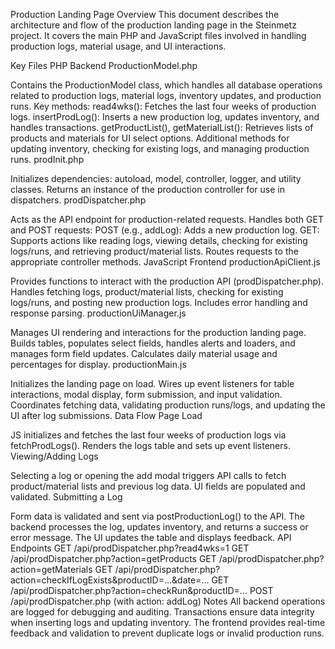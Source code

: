 Production Landing Page Overview
This document describes the architecture and flow of the production landing page in the Steinmetz project. It covers the main PHP and JavaScript files involved in handling production logs, material usage, and UI interactions.

Key Files
PHP Backend
ProductionModel.php

Contains the ProductionModel class, which handles all database operations related to production logs, material logs, inventory updates, and production runs.
Key methods:
read4wks(): Fetches the last four weeks of production logs.
insertProdLog(): Inserts a new production log, updates inventory, and handles transactions.
getProductList(), getMaterialList(): Retrieves lists of products and materials for UI select options.
Additional methods for updating inventory, checking for existing logs, and managing production runs.
prodInit.php

Initializes dependencies: autoload, model, controller, logger, and utility classes.
Returns an instance of the production controller for use in dispatchers.
prodDispatcher.php

Acts as the API endpoint for production-related requests.
Handles both GET and POST requests:
POST (e.g., addLog): Adds a new production log.
GET: Supports actions like reading logs, viewing details, checking for existing logs/runs, and retrieving product/material lists.
Routes requests to the appropriate controller methods.
JavaScript Frontend
productionApiClient.js

Provides functions to interact with the production API (prodDispatcher.php).
Handles fetching logs, product/material lists, checking for existing logs/runs, and posting new production logs.
Includes error handling and response parsing.
productionUiManager.js

Manages UI rendering and interactions for the production landing page.
Builds tables, populates select fields, handles alerts and loaders, and manages form field updates.
Calculates daily material usage and percentages for display.
productionMain.js

Initializes the landing page on load.
Wires up event listeners for table interactions, modal display, form submission, and input validation.
Coordinates fetching data, validating production runs/logs, and updating the UI after log submissions.
Data Flow
Page Load

JS initializes and fetches the last four weeks of production logs via fetchProdLogs().
Renders the logs table and sets up event listeners.
Viewing/Adding Logs

Selecting a log or opening the add modal triggers API calls to fetch product/material lists and previous log data.
UI fields are populated and validated.
Submitting a Log

Form data is validated and sent via postProductionLog() to the API.
The backend processes the log, updates inventory, and returns a success or error message.
The UI updates the table and displays feedback.
API Endpoints
GET /api/prodDispatcher.php?read4wks=1
GET /api/prodDispatcher.php?action=getProducts
GET /api/prodDispatcher.php?action=getMaterials
GET /api/prodDispatcher.php?action=checkIfLogExists&productID=...&date=...
GET /api/prodDispatcher.php?action=checkRun&productID=...
POST /api/prodDispatcher.php (with action: addLog)
Notes
All backend operations are logged for debugging and auditing.
Transactions ensure data integrity when inserting logs and updating inventory.
The frontend provides real-time feedback and validation to prevent duplicate logs or invalid production runs.

